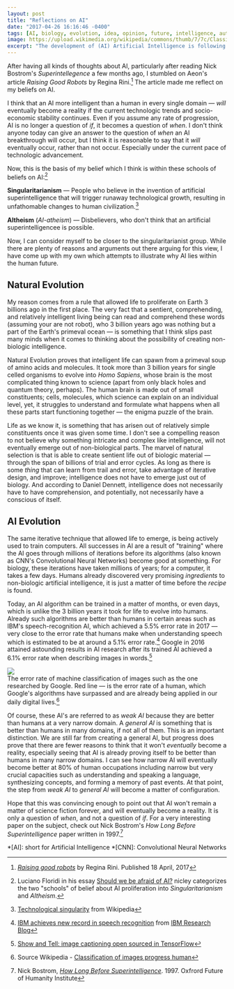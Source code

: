 ```yaml
---
layout: post
title: "Reflections on AI"
date: "2017-04-26 16:16:46 -0400"
tags: [AI, biology, evolution, idea, opinion, future, intelligence, automation]
image: https://upload.wikimedia.org/wikipedia/commons/thumb/7/7c/Classification_of_images_progress_human.png/640px-Classification_of_images_progress_human.png
excerpt: "The development of (AI) Artificial Intelligence is following the same rules that natural selection has. Will it succeed?"
---
```



After having all kinds of thoughts about AI, particularly after reading Nick Bostrom's *Superintellegence* a few months ago, I stumbled on Aeon's article *Raising Good Robots* by Regina Rini.[^davis] The article made me reflect on my beliefs on AI.

I think that an AI more intelligent than a human in every single domain — *will* eventually become a reality if the current technologic trends and socio-economic stability continues. Even if you assume any rate of progression, AI is no longer a question of *if*, it becomes a question of *when*. I don't think anyone today can give an answer to the question of *when* an AI breakthrough will occur, but I think it is reasonable to say that it *will* eventually occur, rather than not occur. Especially under the current pace of technologic advancement.

Now, this is the basis of my belief which I think is within these schools of beliefs on AI:[^Floridi]

**Singularitarianism** — People who believe in the invention of artificial superintelligence that will trigger runaway technological growth, resulting in unfathomable changes to human civilization.[^singular]

**AItheism** (*AI-atheism*) — Disbelievers, who don't think that an artificial superintelligencee is possible.

Now, I can consider myself to be closer to the singularitarianist group. While there are plenty of reasons and arguments out there arguing for this view, I have come up with my own which attempts to illustrate why AI lies within the human future.

## Natural Evolution

My reason comes from a rule that allowed life to proliferate on Earth 3 billions ago in the first place. The very fact that a sentient, comprehending, and relatively intelligent living being can read and comprehend these words (assuming your are not robot), who 3 billion years ago was nothing but a part of the Earth's primeval ocean — is something that I think slips past many minds when it comes to thinking about the possibility of creating non-biologic intelligence.   

Natural Evolution proves that intelligent life can spawn from a primeval soup of amino acids and molecules. It took more than 3 billion years for single celled organisms to evolve into *Homo Sapiens*, whose brain is the most complicated thing known to science (apart from only black holes and quantum theory, perhaps). The human brain is made out of small constituents; cells, molecules, which science can explain on an individual level, yet, it struggles to understand and formulate what happens when all these parts start functioning together — the enigma puzzle of the brain.

Life as we know it, is something that has arisen out of relatively simple constituents once it was given some time. I don't see a compelling reason to not believe why something intricate and complex like intelligence, will not eventually emerge out of non-biological parts. The marvel of natural selection is that is able to create sentient life out of biologic material — through the span of billions of trial and error cycles. As long as there is some _thing_ that can learn from trail and error, take advantage of iterative design, and improve; intelligence does not have to emerge just out of biology. And according to Daniel Dennett, intelligence does not necessarily have to have comprehension, and potentially, not necessarily have a conscious of itself.

## AI Evolution

The same iterative technique that allowed life to emerge, is being actively used to train computers. All successes in AI are a result of "training" where the AI goes through millions of iterations before its algorithms (also known as CNN's Convolutional Neural Networks) become good at something. For biology, these iterations have taken millions of years; for a computer, it takes a few days. Humans already discovered very promising *ingredients* to non-biologic artificial intelligence, it is just a matter of time before the *recipe* is found.

Today, an AI algorithm can be trained in a matter of months, or even days, which is unlike the 3 billion years it took for life to evolve into humans. Already such algorithms are better than humans in certain areas such as IBM's speech-recognition AI, which achieved a 5.5% error rate in 2017 — very close to the error rate that humans make when understanding speech which is estimated to be at around a 5.1% error rate.[^ibm] Google in 2016 attained astounding results in AI research after its trained AI achieved a 6.1% error rate when describing images in words.[^google]

![](https://upload.wikimedia.org/wikipedia/commons/thumb/7/7c/Classification_of_images_progress_human.png/640px-Classification_of_images_progress_human.png)  
The error rate of machine classification of images such as the one researched by Google. Red line — is the error rate of a human, which Google's algorithms have surpassed and are already being applied in our daily digital lives.[^wiki]

Of course, these AI's are referred to as *weak AI* because they are better than humans at a very narrow domain. A *general AI* is something that is better than humans in many domains, if not all of them. This is an important distinction. We are still far from creating a general AI, but progress does prove that there are fewer reasons to think that it won't _eventually_ become a reality, especially seeing that AI is already proving itself to be better than humans in many narrow domains. I can see how narrow AI will eventually become better at 80% of human occupations including narrow but very crucial capacities such as understanding and speaking a language, synthesizing concepts, and forming a memory of past events. At that point, the step from _weak AI_ to _general AI_ will become a matter of configuration.   

Hope that this was convincing enough to point out that AI won't remain a matter of science fiction forever, and will eventually become a reality. It is only a question of *when*, and not a question of *if*. For a very interesting paper on the subject, check out Nick Bostrom's *How Long Before Superintelligence* paper written in 1997.[^bostrom]

[^singular]: [Technological singularity](https://en.wikipedia.org/wiki/Technological_singularity) from Wikipedia
[^Floridi]: Luciano Floridi in his essay [Should we be afraid of AI?](https://aeon.co/essays/true-ai-is-both-logically-possible-and-utterly-implausible) nicley categorizes the two "schools" of belief about AI proliferation into *Singularitarianism* and *AItheism*.
[^ibm]: [IBM achieves new record in speech recognition](https://www.ibm.com/blogs/research/2017/03/speech-recognition/) from [IBM Research Blog](https://www.ibm.com/us-en/)
[^google]: [Show and Tell: image captioning open sourced in TensorFlow](https://research.googleblog.com/2016/09/show-and-tell-image-captioning-open.html)
[^wiki]: Source Wikipedia - [Classification of images progress human](https://en.wikipedia.org/wiki/File:Classification_of_images_progress_human.png)
[^bostrom]: Nick Bostrom, [*How Long Before Superintelligence*](http://www.nickbostrom.com/superintelligence.html). 1997. Oxfrord Future of Humanity Institute
[^davis]: [*Raising good robots*](https://aeon.co/essays/creating-robots-capable-of-moral-reasoning-is-like-parenting) by Regina Rini. Published 18 April, 2017

*[AI]: short for Artificial Intelligence
*[CNN]: Convolutional Neural Networks
